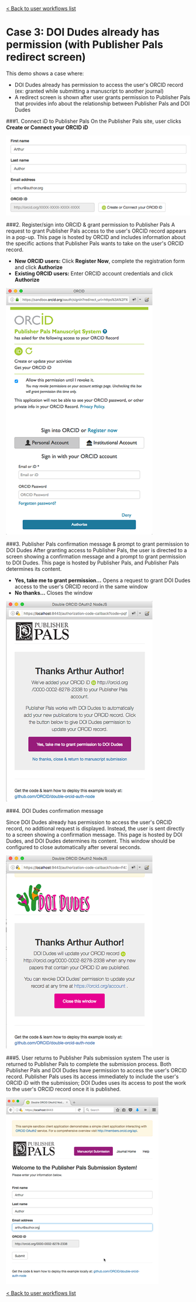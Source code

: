 [< Back to user workflows list](user_flows.md#user-flows) 
# Case 3: DOI Dudes already has permission (with Publisher Pals redirect screen)

This demo shows a case where:

- DOI Dudes already has permission to access the user's ORCID record (ex: granted while submitting a manuscript to another journal) 
- A redirect screen is shown after user grants permission to Publisher Pals that provides info about the relationship between Publisher Pals and DOI Dudes

###1. Connect iD to Publisher Pals
On the Publisher Pals site, user clicks **Create or Connect your ORCID iD**

![text fields](readme_images/author_fields.png "Add author name and email address")

###2. Register/sign into ORCID & grant permission to Publisher Pals
 A request to grant Publisher Pals access to the user's ORCID record appears in a pop-up. This page is hosted by ORCID and includes information about the specific actions that Publisher Pals wants to take on the user's ORCID record.

 - **New ORCID users:** Click **Register Now**, complete the registration form and click **Authorize**
 - **Existing ORCID users:** Enter ORCID account credentials and click **Authorize**

![Granting permission to Pub Pals](readme_images/pubpals_permission.png "Grant permission to Pubpals")

###3. Publisher Pals confirmation message & prompt to grant permission to DOI Dudes
After granting access to Publisher Pals, the user is directed to a screen showing a confirmation message and a prompt to grant permission to DOI Dudes. This page is hosted by Publisher Pals, and Publisher Pals determines its content.

- **Yes, take me to grant permission...** Opens a request to grant DOI Dudes access to the user's ORCID record in the same window
- **No thanks...** Closes the window

![Screen after granting permission to Pub Pals](readme_images/pubpals_redirect.png "Redirect back to Pub Pals")

###4. DOI Dudes confirmation message

Since DOI Dudes already has permission to access the user's ORCID record, no addtional request is displayed. Instead, the user is sent directly to a screen showing a confirmation message. This page is hosted by DOI Dudes, and DOI Dudes determines its content. This window should be configured to close automatically after several seconds.

![DOI Dudes Thank you](readme_images/doidudes_redirect.png "You have now granted DOI Dudes access to your record")

###5. User returns to Publisher Pals submission system 
The user is returned to Publisher Pals to complete the submission process. Both Publisher Pals and DOI Dudes have permission to access the user's ORCID record. Publisher Pals uses its access immediately to include the user's ORCID iD with the submission; DOI Dudes uses its access to post the work to the user's ORCID record once it is published. 

![Completed submission form](readme_images/pubpals_complete.png "Completed Pub Pals submission form")

[< Back to user workflows list](user_flows.md#user-flows) 
